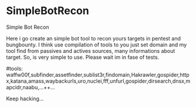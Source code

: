 # SimpleBotRecon
Simple Bot Recon

Here i go create an simple bot tool to recon yours targets in pentest and bungbounty.
I think use compilation of tools to you just set domain and my tool find from passives and actives sources, many informations about target.
So, is very simple to use. Please wait im in fase of tests.

#tools: waffw00f,subfinder,assetfinder,sublist3r,findomain,Hakrawler,gospider,httpx,katana,amass,waybackurls,uro,nuclei,fff,unfurl,gospider,dirsearch,dnsx,mapcidr,naabu,...++...

Keep hacking...
